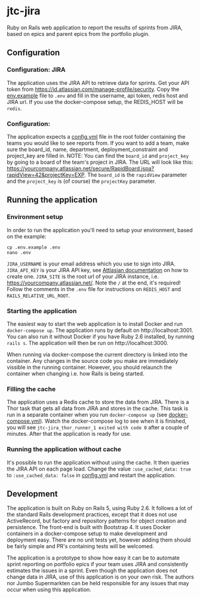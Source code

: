 # jtc-jira

Ruby on Rails web application to report the results of sprints from JIRA, based on epics and parent epics from the portfolio plugin.

## Configuration

### Configuration: JIRA
The application uses the JIRA API to retrieve data for sprints. Get your API token from https://id.atlassian.com/manage-profile/security. Copy the [env.example](./.env.example) file to `.env` and fill in the username, api token, redis host and JIRA url. If you use the docker-compose setup, the REDIS_HOST will be `redis`.

### Configuration:
The application expects a [config.yml](./config.yml) file in the root folder containing the teams you would like to see reports from. If you want to add a team, make sure the board_id, name, department, deployment_constraint and project_key are filled in. NOTE: You can find the `board_id` and `project_key` by going to a board of the team's project in JIRA. The URL will look like this: https://yourcompany.atlassian.net/secure/RapidBoard.jspa?rapidView=42&projectKey=EXP. The `board_id` is the `rapidView` parameter and the `project_key` is (of course) the `projectKey` parameter.

## Running the application

### Environment setup
In order to run the application you'll need to setup your environment, based on the example:
```
cp .env.example .env
nano .env
```

`JIRA_USERNAME` is your email address which you use to sign into JIRA.
`JIRA_API_KEY` is your JIRA API key, see [Attlasian documentation](https://confluence.atlassian.com/cloud/api-tokens-938839638.html) on how to create one.
`JIRA_SITE` is the root url of your JIRA instance, i.e. https://yourcompany.atlassian.net/. Note the `/` at the end, it's required!
Follow the comments in the `.env` file for instructions on `REDIS_HOST` and `RAILS_RELATIVE_URL_ROOT`.

### Starting the application

The easiest way to start the web application is to install Docker and run `docker-compose up`. The application runs by default on http://localhost:3001. You can also run it without Docker if you have Ruby 2.6 installed, by running `rails s`. The application will then be run on http://localhost:3000.

When running via docker-compose the current directory is linked into the container. Any changes in the source code you make are immediately vissible in the running container. However, you should relaunch the container when changing i.e. how Rails is being started.

### Filling the cache
The application uses a Redis cache to store the data from JIRA. There is a Thor task that gets all data from JIRA and stores in the cache. This task is run in a separate container when you run `docker-compose up` (see [docker-compose.yml](./docker-compose.yml)). Watch the docker-compose log to see when it is finished, you will see `jtc-jira_thor_runner_1 exited with code 0` after a couple of minutes. After that the application is ready for use.

### Running the application without cache
It's possible to run the application without using the cache. It then queries the JIRA API on each page load. Change the value `:use_cached_data: true
` to `:use_cached_data: false` in [config.yml](./config.yml) and restart the application.

## Development

The application is built on Ruby on Rails 5, using Ruby 2.6. It follows a lot of the standard Rails development practices, except that it does not use ActiveRecord, but factory and repository patterns for object creation and persistence. The front-end is built with Bootstrap 4. It uses Docker containers in a docker-compose setup to make development and deployment easy. There are no unit tests yet, however adding them should be fairly simple and PR's containing tests will be welcomed.

The application is a prototype to show how easy it can be to automate sprint reporting on portfolio epics if your team uses JIRA and consistently estimates the issues in a sprint. Even though the application does not change data in JIRA, use of this application is on your own risk. The authors nor Jumbo Supermarkten can be held responsible for any issues that may occur when using this application.

